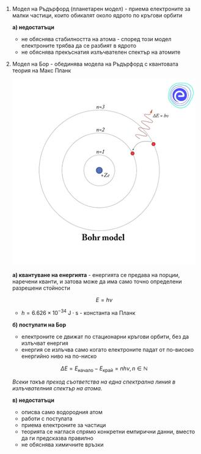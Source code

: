 1. Модел на Ръдърфорд (планетарен модел) - приема електроните за малки частици, които обикалят около ядрото по кръгови орбити
	
	**а) недостатъци**
	- не обяснява стабилността на атома - според този модел електроните трябва да се разбият в ядрото
	- не обяснява прекъснатия излъчвателен спектър на атомите

2. Модел на Бор - обединява модела на Ръдърфорд с квантовата теория на Макс Планк
	
	![Bohr model](Resources/Bohr%20model.jpg)
	
	**а) квантуване на енергията** - енергията се предава на порции, наречени кванти, и затова може да има само точно определени разрешени стойности
	
	$$E = h\nu$$
	- $h = 6.626\times 10^{-34}\text{ J}\cdot \text{s}$ - константа на Планк
	
	**б) постулати на Бор**
	- електроните се движат по стационарни кръгови орбити, без да излъчват енергия
	- енергия се излъчва само когато електроните падат от по-високо енергийно ниво на по-ниско
	
	$$\Delta E = E_{\text{начало}}- E_{\text{край}} = nh\nu, n \in \mathbb{N}$$
	
	*Всеки такъв преход съответства на една спектрална линия в излъчвателния спектър на атома.*
	
	**в) недостатъци**
	- описва само водородния атом
	- работи с постулата
	- приема електроните за частици
	- теорията се наглася спрямо конкретни емпирични данни, вместо да ги предсказва правилно
	- не обяснява химичните връзки